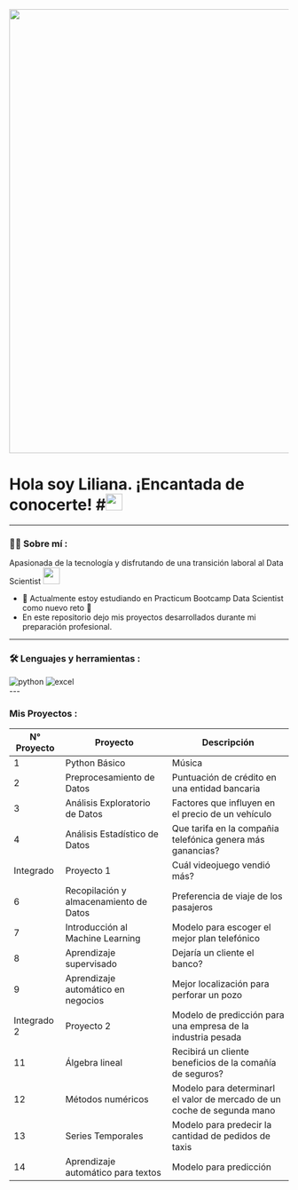 <div id="header" align="center">
  <img src="https://www.canva.com/design/DAFXyoLO_-s/FKDNOQIBNuixvrHXVTCaGA/edit?utm_content=DAFXyoLO_-s&utm_campaign=designshare&utm_medium=link2&utm_source=sharebutton" width="800"/>

</div>

<h1>
  Hola soy Liliana. ¡Encantada de conocerte!
  #<img src="https://media.giphy.com/media/hvRJCLFzcasrR4ia7z/giphy.gif" width="30px"/>
</h1>

---
 <div id="header" align="left">

### :woman_technologist: Sobre mí :

Apasionada de la tecnología y disfrutando de una transición laboral al Data Scientist <img src="https://media.giphy.com/media/WUlplcMpOCEmTGBtBW/giphy.gif" width="30">
* :telescope: Actualmente estoy estudiando en Practicum Bootcamp Data Scientist como nuevo reto :muscle:
* En este repositorio dejo mis proyectos desarrollados durante mi preparación profesional.
---

### :hammer_and_wrench: Lenguajes y herramientas :
  
  <div id="header" align="left">
    <img src="https://img.shields.io/badge/Python-3776AB?style=for-the-badge&logo=python&logoColor=white" alt="python"/>
  </a>
    <img src="https://img.shields.io/badge/Microsoft_Excel-217346?style=for-the-badge&logo=microsoft-excel&logoColor=white" alt="excel"/>
  </a>
 
</div>
---

### Mis Proyectos :
<div id="header" align="left">
  
| N° Proyecto | Proyecto | Descripción |
| --- | --- | --- |
| 1 | Python Básico | Música |
| 2 | Preprocesamiento de Datos | Puntuación de crédito en una entidad bancaria |
| 3 | Análisis Exploratorio de Datos | Factores que influyen en el precio de un vehículo |
| 4 | Análisis Estadístico de Datos | Que tarifa en la compañia telefónica genera más ganancias? |
| Integrado | Proyecto 1 | Cuál videojuego vendió más? |
| 6 | Recopilación y almacenamiento de Datos | Preferencia de viaje de los pasajeros |
| 7 | Introducción al Machine Learning | Modelo para escoger el mejor plan telefónico |
| 8 | Aprendizaje supervisado | Dejaría un cliente el banco? |
| 9 | Aprendizaje automático en negocios | Mejor localización para perforar un pozo |
| Integrado 2 | Proyecto 2 | Modelo de predicción para una empresa de la industria pesada |
| 11 | Álgebra lineal | Recibirá un cliente beneficios de la comañía de seguros? |
| 12 | Métodos numéricos | Modelo para determinarl el valor de mercado de un coche de segunda mano |
| 13 | Series Temporales | Modelo para predecir la cantidad de pedidos de taxis |
| 14 | Aprendizaje automático para textos | Modelo para predicción |
